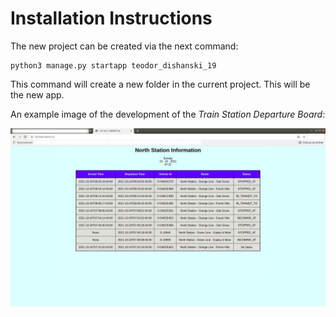 # Installation Instructions

The new project can be created via the next command:

```
python3 manage.py startapp teodor_dishanski_19
```

This command will create a new folder in the current project. This will be the new app.

An example image of the development of the *Train Station Departure Board*:

<img src="images/Example_Table.png">

